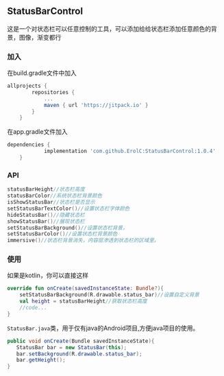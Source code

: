 ## StatusBarControl
这是一个对状态栏可以任意控制的工具，可以添加给给状态栏添加任意颜色的背景，图像，渐变都行

### 加入
在build.gradle文件中加入
```gradle
allprojects {
		repositories {
			...
			maven { url 'https://jitpack.io' }
		}
	}

```
在app.gradle文件加入
```gradle
dependencies {
	        implementation 'com.github.ErolC:StatusBarControl:1.0.4'
	}
```
### API
```kotlin
statusBarHeight//状态栏高度
statusBarColor//系统状态栏背景颜色
isShowStatusBar//状态栏是否显示
setStatusBarTextColor()//设置状态栏字体颜色
hideStatusBar()//隐藏状态栏
showStatusBar()//展现状态栏
setStatusBarBackground()//设置状态栏背景，
setStatusBarColor()//设置状态栏背景颜色
immersive()//状态栏背景消失，内容层渗透到状态栏的区域里。
```
### 使用
如果是kotlin，你可以直接这样
```kotlin
override fun onCreate(savedInstanceState: Bundle?){
    setStatusBarBackground(R.drawable.status_bar)//设置自定义背景
    val height = statusBarHeight//获取状态栏高度
    //code...
}

```


`StatusBar.java`类，用于仅有java的Android项目,方便java项目的使用。

```java
public void onCreate(Bundle savedInstanceState){
   StatusBar bar = new StatusBar(this);
   bar.setBackground(R.drawable.status_bar);
   bar.getHeight();
}
```
